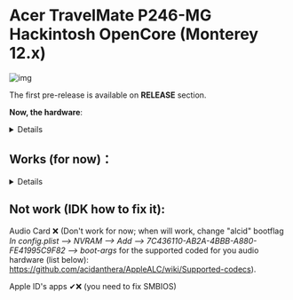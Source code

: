 # Acer TravelMate P246-MG Hackintosh OpenCore (Monterey 12.x)

![img](https://i.imgur.com/JuBncyJ.png)

The first pre-release is available on **RELEASE** section.

**Now, the hardware**:

<details>

Hardware | Model
--- |:--:
CPU | i7 5500U 2 Cores/4 Threads@2,4Ghz
iGPU| Intel HD Graphics 5500
Audio Card | Realtek ALC283
dGPU | NVIDIA GeForce 820M (Not supported on MacOS)
WLAN Card | Intel Dual Band AC 3160 (From E5-471G)
Ethernet | Realtek RTL8111
---
 
**Now, some minimum hardware recommendations**:

---

Hardware | Model
--- |:--:
RAM | Any Samsung, Hynix or Kingston DDR3 8GB(4GBx2).
Audio Card | Any Realtek Audio Card (some Broadcom cards may not work).
WLAN Card | Any Intel network card (A few Realtek cards works externally; Intel supported cards is listed below).
SATA Drive	| Any Solid State Drive (SSD) with 240GB of storage.
IDE Drive | Add a caddy for SATA Output, then, I recommend any Hard Disk with 500GB/1000GB of storage.
---
 
</details>

## Works (for now)：

<details>
 
Opencore Bootloader 0.7.5 ✔ (DON'T USE Clear NVRAM or Reset System options) 
 
Integrated Graphics ✔ (taken by system as Iris HD 6000) 

Native Screen ✔ (1366x768) 

Multi Screen ✔ (Native + Any up 3840x2160) 

RJ45 Ethernet Connection ✔
 
USB Ports ✔ (2.0, 3.0/3.1) 

Touchpad ✔ (It's partially working, some gestures may not work; If you use dual boot, touchpad may not work on Windows/Linux/BSD for ACPI changes)
 
HDMI ✔ (Works fully, HDMI Audio works too).

VGA ✔

Camera ✔
 
Card Reader ✔ (Now it's works) 

Keyboard shortcuts ✔ (At least, volume, touchpad and brightness control; hibernate, and network may not work)

Screen Backlit ✔ (Backlight work as in Linux distros)
** For using brightness control: pressing "Pause" (up backlit ☀+) and "Lock Scroll" (down Backlit ☼-).

Battery Stats & Charge level ✔ (But for ACPI modifications, may have some of battery drain)

Hibernate ✔ (If you did Dualboot with Windows, works partially in this OS)
 
Bluetooth ✔ (Fully working; this EFI build is for Intel Cards only).

WLAN ✔ (Always that you have an Intel Dual Band *support table below*):

## Supported WLAN Cards (by Intel):
---

Generation | Models
---|:--:
3xxx | Dual Band AC 3160, Dual Band AC 3165, Dual Band AC 3168
4xxx | Dual Band AC 4165
7xxx | Dual Band AC 7260, Dual Band AC 7265
8xxx | Dual Band AC 8260, Dual Band AC 8265
9xxx | Dual Band AC 9260, Dual Band AC 9461, Dual Band AC 9462, Dual Band AC 9560 
---
 
</details>

## Not work (IDK how to fix it):
 
 
Audio Card ❌ (Don't work for now; when will work, change "alcid" bootflag *In config.plist --> NVRAM --> Add --> 7C436110-AB2A-4BBB-A880-FE41995C9F82 --> boot-args* for the supported coded for you audio hardware (list below): https://github.com/acidanthera/AppleALC/wiki/Supported-codecs).
 
Apple ID's apps ✔❌ (you need to fix SMBIOS)
 

 
